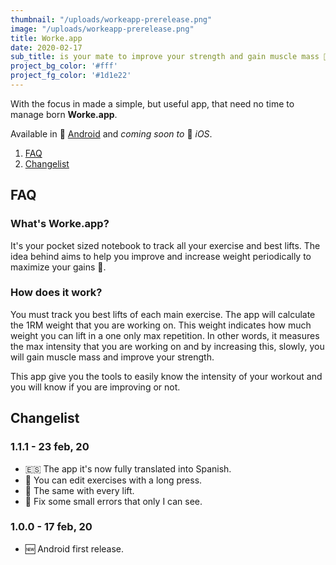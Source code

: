 ```yaml
---
thumbnail: "/uploads/workeapp-prerelease.png"
image: "/uploads/workeapp-prerelease.png"
title: Worke.app
date: 2020-02-17
sub_title: is your mate to improve your strength and gain muscle mass 💪 by knowing how you'r training.
project_bg_color: '#fff'
project_fg_color: '#1d1e22'
---
```


With the focus in made a simple, but useful app, that need no time to manage born **Worke.app**.

Available in 🤖 [Android](https://play.google.com/store/apps/details?id=app.phalcon.worke_app) and *coming soon to* 🍎 *iOS*.

1. [FAQ](#faq)
2. [Changelist](#changelist)

## FAQ
### What's Worke.app?
It's your pocket sized notebook to track all your exercise and best lifts. The idea behind aims to help you improve and increase weight periodically to maximize your gains 💪.

### How does it work?
You must track you best lifts of each main exercise. The app will calculate the 1RM weight that you are working on. This weight indicates how much weight you can lift in a one only max repetition. In other words, it measures the max intensity that you are working on and by increasing this, slowly, you will gain muscle mass and improve your strength.

This app give you the tools to easily know the intensity of your workout and you will know if you are improving or not.

## Changelist
### 1.1.1 - 23 feb, 20
- 🇪🇸 The app it's now fully translated into Spanish.
- 📝 You can edit exercises with a long press.
- 📝 The same with every lift.
- 🐛 Fix some small errors that only I can see.

### 1.0.0 - 17 feb, 20
- 🆕 Android first release. 